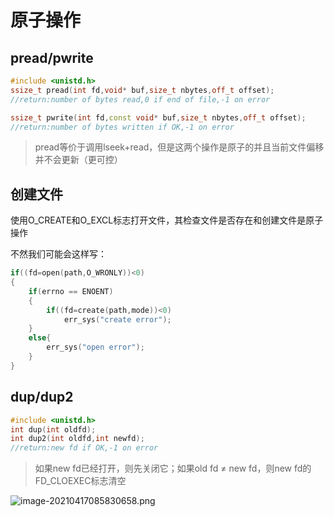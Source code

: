 # 原子操作

## pread/pwrite

```cpp
#include <unistd.h>
ssize_t pread(int fd,void* buf,size_t nbytes,off_t offset);
//return:number of bytes read,0 if end of file,-1 on error

ssize_t pwrite(int fd,const void* buf,size_t nbytes,off_t offset);
//return:number of bytes written if OK,-1 on error
```

> pread等价于调用lseek+read，但是这两个操作是原子的并且当前文件偏移并不会更新（更可控）

## 创建文件

使用O_CREATE和O_EXCL标志打开文件，其检查文件是否存在和创建文件是原子操作

不然我们可能会这样写：

```cpp
if((fd=open(path,O_WRONLY))<0)
{
    if(errno == ENOENT)
    {
        if((fd=create(path,mode))<0)
            err_sys("create error");
    }
    else{
        err_sys("open error");
    }
}
```

## dup/dup2

```cpp
#include <unistd.h>
int dup(int oldfd);
int dup2(int oldfd,int newfd);
//return:new fd if OK,-1 on error
```

> 如果new fd已经打开，则先关闭它；如果old fd ≠ new fd，则new fd的FD_CLOEXEC标志清空

![image-20210417085830658.png](https://i.loli.net/2021/04/25/6LgDqderhs8TU1x.png)
